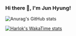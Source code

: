 ### Hi there 👋, I'm Jun Hyung!

![Anurag's GitHub stats](https://github-readme-stats.vercel.app/api?username=sonjh919&show_icons=true&theme=default)

[![Harlok's WakaTime stats](https://github-readme-stats.vercel.app/api/wakatime?username=sonjh919)](https://github.com/anuraghazra/github-readme-stats)

<!--[![Solved.ac
프로필](http://mazassumnida.wtf/api/v2/generate_badge?boj=kingjh1125)](https://solved.ac/kingjh1125)
-->
